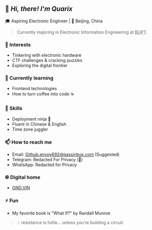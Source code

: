 ## 👋 *Hi, there! I'm Quarix*

🎓 Aspiring Electronic Engineer | 📍 Beijing, China

> Currently majoring in Electronic Information Engineering at <abbr title="Beijing University of Posts and Telecommunications">BUPT</abbr>.

### 👀 Interests

- Tinkering with electronic hardware
- CTF challenges & cracking puzzles
- Exploring the digital frontier

### 🌱 Currently learning

- Frontend technologies
- How to turn coffee into code ☕️

### 💼 Skills

- Deployment ninja 🥷
- Fluent in Chinese & English
- Time zone juggler

### 📫 How to reach me

- Email: Github.envoy692@passinbox.com  (Suggested)
- Telegram: Redacted For Privacy (🙌)
- WhatsApp: Redacted for Privacy

### 🌐 Digital home

- [GND.VIN](https://GND.VIN/)

### ⚡ Fun

- My favorite book is "What If?" by Randall Munroe

> 💡 resistance is futile... unless you're building a circuit
